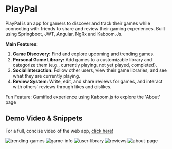 # PlayPal

PlayPal is an app for gamers to discover and track their games while connecting with friends to share and review their gaming experiences. Built using Springboot, JWT, Angular, NgRx and Kaboom.Js.

**Main Features:**
1. **Game Discovery:** Find and explore upcoming and trending games.
2. **Personal Game Library:** Add games to a customizable library and categorize them (e.g., currently playing, not yet played, completed).
3. **Social Interaction:** Follow other users, view their game libraries, and see what they are currently playing.
4. **Review System:** Write, edit, and share reviews for games, and interact with others’ reviews through likes and dislikes.

Fun Feature:
Gamified experience using Kaboom.js to explore the 'About' page

Demo Video & Snippets
---
For a full, concise video of the web app, [click here!](https://drive.google.com/file/d/1aHQRFsU6NEJgRuXCGgqMiXgz8dw1zH0T/view?usp=sharing)


![trending-games](https://github.com/user-attachments/assets/291fdce1-8abe-4430-92d0-89dce37d9df4)
![game-info](https://github.com/user-attachments/assets/e97727e4-bcdb-4b5c-81e7-4d7fa5c1e3f0)
![user-library](https://github.com/user-attachments/assets/b8cd5d0e-487d-4187-ac50-a578d5035a89)
![reviews](https://github.com/user-attachments/assets/cb307934-d1f8-4967-a0d5-454fced6eb50)
![about-page](https://github.com/user-attachments/assets/e5afb039-0bc7-4d21-9b15-a179f0a45d19)

